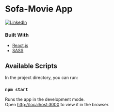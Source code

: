 # Sofa-Movie App

[![LinkedIn][linkedin-shield]][linkedin-url]

### Built With

- [React.js](https://reactjs.org/)
- [SASS](https://sass-lang.com/)

## Available Scripts

In the project directory, you can run:

### `npm start`

Runs the app in the development mode.\
Open [http://localhost:3000](http://localhost:3000) to view it in the browser.



[linkedin-shield]: https://img.shields.io/badge/-LinkedIn-black.svg?style=for-the-badge&logo=linkedin&colorB=555
[linkedin-url]: https://www.linkedin.com/in/andrei-sandu-50820a64/
[product-screenshot]: images/screenshot.png